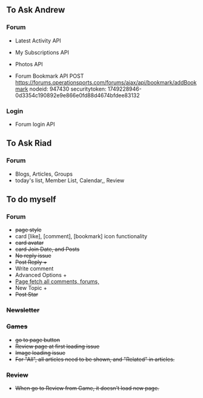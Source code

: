 ## To Ask Andrew
### Forum
- Latest Activity API
- My Subscriptions API
- Photos API

- Forum Bookmark API
POST
https://forums.operationsports.com/forums/ajax/api/bookmark/addBookmark
nodeid: 947430
securitytoken: 1749228946-0d3354c190892e9e866e0fd88d4674bfdee83132

### Login
- Forum login API

## To Ask Riad
### Forum
- Blogs, Articles, Groups
- today's list, Member List, Calendar,, Review

## To do myself
### Forum
- <s>page style</s>
- card [like], [comment], [bookmark] icon functionality
- <s>card avatar</s>
- <s>card Join Date, and Posts</s>
- <s>No reply issue</s>
- <s>Post Reply +</s>
- Write comment
- Advanced Options +
- <u>Page fetch all comments, forums,</u>
- New Topic +
- <s>Post Star<s>
### Newsletter

### Games
- go to page button
- <s>Review page at first loading issue</s>
- Image loading issue
- For "All", all articles need to be shown, and "Related" in articles.

### Review
- <s>When go to Review from Game, it doesn't load new page.</s>
